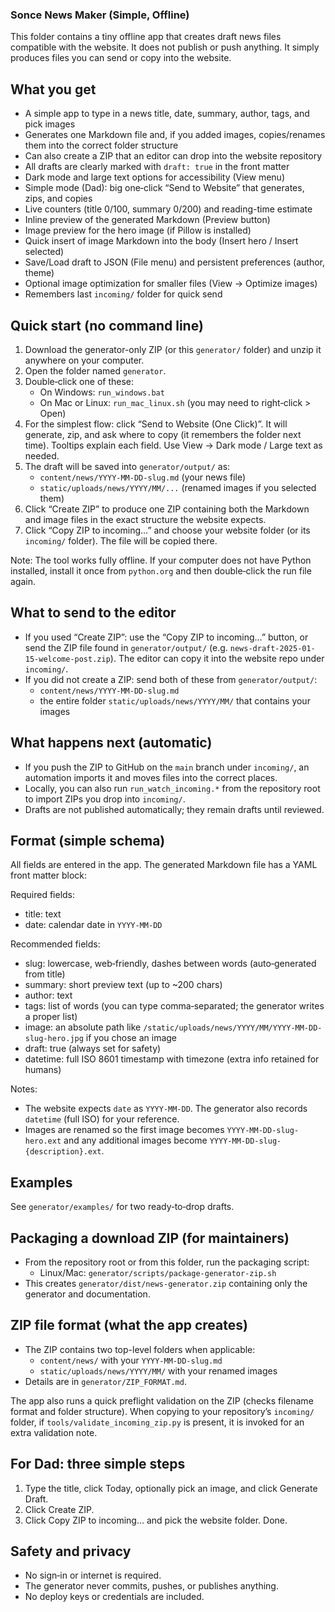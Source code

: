 ### Sonce News Maker (Simple, Offline)

This folder contains a tiny offline app that creates draft news files compatible with the website. It does not publish or push anything. It simply produces files you can send or copy into the website.

## What you get
- A simple app to type in a news title, date, summary, author, tags, and pick images
- Generates one Markdown file and, if you added images, copies/renames them into the correct folder structure
- Can also create a ZIP that an editor can drop into the website repository
- All drafts are clearly marked with `draft: true` in the front matter
- Dark mode and large text options for accessibility (View menu)
- Simple mode (Dad): big one‑click “Send to Website” that generates, zips, and copies
- Live counters (title 0/100, summary 0/200) and reading-time estimate
- Inline preview of the generated Markdown (Preview button)
- Image preview for the hero image (if Pillow is installed)
- Quick insert of image Markdown into the body (Insert hero / Insert selected)
- Save/Load draft to JSON (File menu) and persistent preferences (author, theme)
- Optional image optimization for smaller files (View → Optimize images)
- Remembers last `incoming/` folder for quick send

## Quick start (no command line)
1. Download the generator-only ZIP (or this `generator/` folder) and unzip it anywhere on your computer.
2. Open the folder named `generator`.
3. Double‑click one of these:
   - On Windows: `run_windows.bat`
   - On Mac or Linux: `run_mac_linux.sh` (you may need to right‑click > Open)
4. For the simplest flow: click “Send to Website (One Click)”. It will generate, zip, and ask where to copy (it remembers the folder next time). Tooltips explain each field. Use View → Dark mode / Large text as needed.
5. The draft will be saved into `generator/output/` as:
   - `content/news/YYYY-MM-DD-slug.md` (your news file)
   - `static/uploads/news/YYYY/MM/...` (renamed images if you selected them)
6. Click “Create ZIP” to produce one ZIP containing both the Markdown and image files in the exact structure the website expects.
7. Click “Copy ZIP to incoming…” and choose your website folder (or its `incoming/` folder). The file will be copied there.

Note: The tool works fully offline. If your computer does not have Python installed, install it once from `python.org` and then double‑click the run file again.

## What to send to the editor
- If you used “Create ZIP”: use the “Copy ZIP to incoming…” button, or send the ZIP file found in `generator/output/` (e.g. `news-draft-2025-01-15-welcome-post.zip`). The editor can copy it into the website repo under `incoming/`.
- If you did not create a ZIP: send both of these from `generator/output/`:
  - `content/news/YYYY-MM-DD-slug.md`
  - the entire folder `static/uploads/news/YYYY/MM/` that contains your images

## What happens next (automatic)
- If you push the ZIP to GitHub on the `main` branch under `incoming/`, an automation imports it and moves files into the correct places.
- Locally, you can also run `run_watch_incoming.*` from the repository root to import ZIPs you drop into `incoming/`.
- Drafts are not published automatically; they remain drafts until reviewed.

## Format (simple schema)
All fields are entered in the app. The generated Markdown file has a YAML front matter block:

Required fields:
- title: text
- date: calendar date in `YYYY-MM-DD`

Recommended fields:
- slug: lowercase, web‑friendly, dashes between words (auto‑generated from title)
- summary: short preview text (up to ~200 chars)
- author: text
- tags: list of words (you can type comma‑separated; the generator writes a proper list)
- image: an absolute path like `/static/uploads/news/YYYY/MM/YYYY-MM-DD-slug-hero.jpg` if you chose an image
- draft: true (always set for safety)
- datetime: full ISO 8601 timestamp with timezone (extra info retained for humans)

Notes:
- The website expects `date` as `YYYY-MM-DD`. The generator also records `datetime` (full ISO) for your reference.
- Images are renamed so the first image becomes `YYYY-MM-DD-slug-hero.ext` and any additional images become `YYYY-MM-DD-slug-{description}.ext`.

## Examples
See `generator/examples/` for two ready‑to‑drop drafts.

## Packaging a download ZIP (for maintainers)
- From the repository root or from this folder, run the packaging script:
  - Linux/Mac: `generator/scripts/package-generator-zip.sh`
- This creates `generator/dist/news-generator.zip` containing only the generator and documentation.

## ZIP file format (what the app creates)
- The ZIP contains two top-level folders when applicable:
  - `content/news/` with your `YYYY-MM-DD-slug.md`
  - `static/uploads/news/YYYY/MM/` with your renamed images
- Details are in `generator/ZIP_FORMAT.md`.

The app also runs a quick preflight validation on the ZIP (checks filename format and folder structure). When copying to your repository’s `incoming/` folder, if `tools/validate_incoming_zip.py` is present, it is invoked for an extra validation note.

## For Dad: three simple steps
1. Type the title, click Today, optionally pick an image, and click Generate Draft.
2. Click Create ZIP.
3. Click Copy ZIP to incoming… and pick the website folder. Done.

## Safety and privacy
- No sign‑in or internet is required.
- The generator never commits, pushes, or publishes anything.
- No deploy keys or credentials are included.

